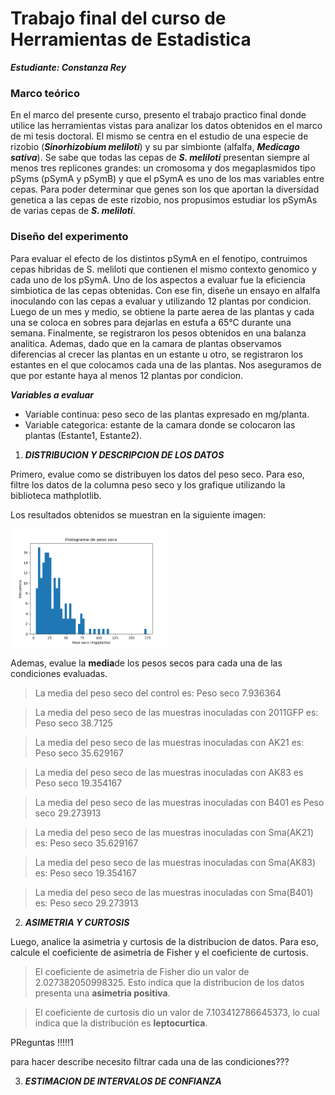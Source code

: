**Trabajo final del curso de Herramientas de Estadistica**
============================================================

***Estudiante: Constanza Rey***

### Marco teórico 
En el marco del presente curso, presento el trabajo practico final donde utilice las herramientas vistas para analizar los datos obtenidos en el marco de mi tesis doctoral. El mismo se centra en el estudio de una especie de rizobio (***Sinorhizobium meliloti***) y su par simbionte (alfalfa, ***Medicago sativa***). Se sabe que todas las cepas de ***S. meliloti*** presentan siempre al menos tres replicones grandes: un cromosoma y dos megaplasmidos tipo pSyms (pSymA y pSymB) y que el pSymA es uno de los mas variables entre cepas. Para poder determinar que genes son los que aportan la diversidad genetica a las cepas de este rizobio, nos propusimos estudiar los pSymAs de varias cepas de ***S. meliloti***. 


### Diseño del experimento
Para evaluar el efecto de los distintos pSymA en el fenotipo, contruimos cepas hibridas de S. meliloti que contienen el mismo contexto genomico y cada uno de los pSymA. Uno de los aspectos a evaluar fue la eficiencia simbiotica de las cepas obtenidas. 
Con ese fin, diseñe un ensayo en alfalfa inoculando con las cepas a evaluar y utilizando 12 plantas por condicion. Luego de un mes y medio, se obtiene la parte aerea de las plantas y cada una se coloca en sobres para dejarlas en estufa a 65°C durante una semana. Finalmente, se registraron los pesos obtenidos en una balanza analitica.
Ademas, dado que en la camara de plantas observamos diferencias al crecer las plantas en un estante u otro, se registraron los estantes en el que colocamos cada una de las plantas. Nos aseguramos de que por estante haya al menos 12 plantas por condicion.

***Variables a evaluar***
   * Variable continua: peso seco de las plantas expresado en mg/planta.
   * Variable categorica: estante de la camara donde se colocaron las plantas (Estante1, Estante2).


1) ***DISTRIBUCION Y DESCRIPCION DE LOS DATOS***

Primero, evalue como se distribuyen los datos del peso seco. Para eso, filtre los datos de la columna peso seco y los grafique utilizando la biblioteca mathplotlib.

Los resultados obtenidos se muestran en la siguiente imagen:

<img src="./histograma_peso_seco.png" 
     width="50%" 
     height=auto />


Ademas, evalue la **media**de los pesos secos para cada una de las condiciones evaluadas.

>La media del peso seco del control es: Peso seco    7.936364

>La media del peso seco de las muestras inoculadas con 2011GFP es: Peso seco    38.7125

>La media del peso seco de las muestras inoculadas con AK21 es: Peso seco    35.629167

>La media del peso seco de las muestras inoculadas con AK83 es Peso seco    19.354167

>La media del peso seco de las muestras inoculadas con B401 es Peso seco    29.273913

>La media del peso seco de las muestras inoculadas con Sma(AK21) es: Peso seco    35.629167

>La media del peso seco de las muestras inoculadas con Sma(AK83) es: Peso seco    19.354167

>La media del peso seco de las muestras inoculadas con Sma(B401) es: Peso seco    29.273913

2) ***ASIMETRIA Y CURTOSIS***

Luego, analice la asimetria y curtosis de la distribucion de datos. Para eso, calcule el coeficiente de asimetria de Fisher y el coeficiente de curtosis.

>El coeficiente de asimetria de Fisher dio un valor de 2.027382050998325. Esto indica que la distribucion de los datos presenta una **asimetria positiva**.

>El coeficiente de curtosis dio un valor de 7.103412786645373, lo cual indica que la distribución es **leptocurtica**.

PReguntas
!!!!!1

para hacer describe necesito filtrar cada una de las condiciones???




3) ***ESTIMACION DE INTERVALOS DE CONFIANZA***









